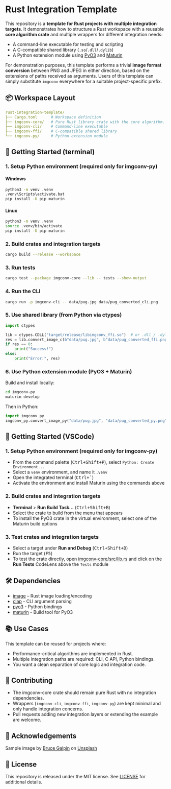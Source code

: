 # Rust Integration Template

This repository is a **template for Rust projects with multiple integration targets**. It demonstrates how to structure a Rust workspace with a reusable **core algorithm crate** and multiple wrappers for different integration needs:  
* A command-line executable for testing and scripting
* A C-compatible shared library (`.so`/`.dll`/`.dylib`)
* A Python extension module using [PyO3](https://pyo3.rs/) and [Maturin](https://github.com/PyO3/maturin)
  
For demonstration purposes, this template performs a trivial **image format conversion** between PNG and JPEG 
in either direction, based on the extensions of paths received as arguments. Users of this template can simply 
substitute `imgconv` everywhere for a suitable project-specific prefix.

## 📦 Workspace Layout
```yaml
rust-integration-template/  
├── Cargo.toml      # Workspace definition  
├── imgconv-core/   # Pure Rust library crate with the core algorithm.  
├── imgconv-cli/    # Command-line executable  
├── imgconv-ffi/    # C-compatible shared library  
└── imgconv-py/     # Python extension module  
```

## 🚀 Getting Started (terminal)

### 1. Setup Python environment (required only for imgconv-py)
#### Windows
```bash
python3 -m venv .venv
.venv\Scripts\activate.bat
pip install -U pip maturin
```
#### Linux
```bash
python3 -m venv .venv
source .venv/bin/activate
pip install -U pip maturin
```

### 2. Build crates and integration targets
```bash
cargo build --release --workspace
```

### 3. Run tests
```bash
cargo test --package imgconv-core --lib -- tests --show-output
```

### 4. Run the CLI
```bash
cargo run -p imgconv-cli -- data/pug.jpg data/pug_converted_cli.png
```

### 5. Use shared library (from Python via ctypes)
```python
import ctypes

lib = ctypes.CDLL("target/release/libimgconv_ffi.so")  # or .dll / .dylib
res = lib.convert_image_c(b"data/pug.jpg", b"data/pug_converted_ffi.png")
if res == 0:
    print("Success!")
else:
    print("Error:", res)
```

### 6. Use Python extension module (PyO3 + Maturin)
Build and install locally:
```bash
cd imgconv-py
maturin develop
```
Then in Python:
```python
import imgconv_py
imgconv_py.convert_image_py("data/pug.jpg", "data/pug_converted_py.png")
```

## 🚀 Getting Started (VSCode)

### 1. Setup Python environment (required only for imgconv-py)
* From the command palette (<kbd>Ctrl+Shift+P</kbd>), select `Python: Create Environment...` 
* Select a `venv` environment, and name it `.venv`
* Open the integrated terminal (<kbd>Ctrl+`</kbd>)
* Activate the environment and install Maturin   using the commands above

### 2. Build crates and integration targets
* **Terminal** > **Run Build Task...** (<kbd>Ctrl+Shift+B</kbd>) 
* Select the crate to build from the menu that appears
* To install the PyO3 crate in the virtual environment, select one of the Maturin build options

### 3. Test crates and integration targets
* Select a target under **Run and Debug** (<kbd>Ctrl+Shift+D</kbd>)
* Run the target (<kbd>F5</kbd>)
* To test the crate directly, open [imgconv-core/src/lib.rs](./imgconv-core/src/lib.rs) and click on the **Run Tests** CodeLens above the `Tests` module

## 🛠️ Dependencies
* [image](https://crates.io/crates/image) – Rust image loading/encoding
* [clap](https://crates.io/crates/clap) - CLI argument parsing
* [pyo3](https://crates.io/crates/pyo3) - Python bindings
* [maturin](https://github.com/PyO3/maturin) - Build tool for PyO3

## 📚 Use Cases
This template can be reused for projects where:
* Performance-critical algorithms are implemented in Rust.
* Multiple integration paths are required: CLI, C API, Python bindings.
* You want a clean separation of core logic and integration code.

## 🧩 Contributing
* The imgconv-core crate should remain pure Rust with no integration dependencies.
* Wrappers (`imgconv-cli`, `imgconv-ffi`, `imgconv-py`) are kept minimal and only handle integration concerns.
* Pull requests adding new integration layers or extending the example are welcome.

## 👏 Acknowledgements
Sample image by [Bruce Galpin](https://unsplash.com/@star2dev?utm_content=creditCopyText&utm_medium=referral&utm_source=unsplash) on [Unsplash](https://unsplash.com/photos/fawn-pug-jumping-on-water-h7oZAHnS9_E?utm_content=creditCopyText&utm_medium=referral&utm_source=unsplash)

## 📜 License
This repository is released under the MIT license. See [LICENSE](https://github.com/d112358/rust-integration-template-imgconv/blob/main/LICENSE) for additional details.

